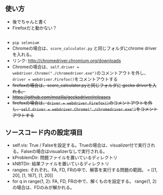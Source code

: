 ## 使い方
* 後でちゃんと書く
* Firefoxだと動かない？

## 
* `pip selenium`
* Chromeの場合は、`score_calculator.py` と同じフォルダにchrome driverを入れる。
 * リンク: http://chromedriver.chromium.org/downloads
 * Chromeの場合は、`self.driver = webdriver.Chrome("./chromedriver.exe")`のコメントアウトを外し、`driver = webdriver.Firefox()`をコメントアウトする
* <s> firefoxの場合は、score_calculator.pyと同じフォルダに gecko driverを入れる。</s>
 * <s>https://github.com/mozilla/geckodriver/releases</s>
 * <s>firefoxの場合は、`driver = webdriver.Firefox()`のコメントアウトを外し、`self.driver = webdriver.Chrome("./chromedriver.exe")`をコメントアウトする</s>


 ## ソースコード内の設定項目

* self.vis: True / Falseを設定する。Trueの場合は、visualizer付で実行される。Falseの場合はvisualizerなしで実行される。
* kProblemDir: 問題ファイルを置いているディレクトリ
* kNBTDir: 結果ファイルを置いているディレクトリ
* rangies: それぞれ、FA, FD, FRの中で、解答を実行する問題の範囲。 = [[1, 20], [1, 167], [1, 20]]
* for q in range(1, 2):  FA, FD, FRの中で、解くものを設定する。 range(1, 2)の場合は、FDのみが解かれる。
 
